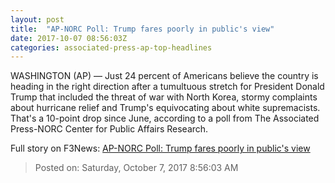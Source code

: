 ```yaml
---
layout: post
title:  "AP-NORC Poll: Trump fares poorly in public's view"
date: 2017-10-07 08:56:03Z
categories: associated-press-ap-top-headlines
---
```


WASHINGTON (AP) — Just 24 percent of Americans believe the country is heading in the right direction after a tumultuous stretch for President Donald Trump that included the threat of war with North Korea, stormy complaints about hurricane relief and Trump's equivocating about white supremacists. That's a 10-point drop since June, according to a poll from The Associated Press-NORC Center for Public Affairs Research.


Full story on F3News: [AP-NORC Poll: Trump fares poorly in public's view](http://www.f3nws.com/n/2ajzrC)

> Posted on: Saturday, October 7, 2017 8:56:03 AM
